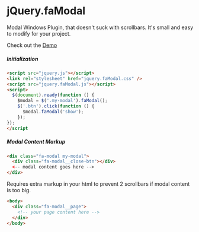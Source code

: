 jQuery.faModal
==============

Modal Windows Plugin, that doesn't suck with scrollbars. It's small and easy to modify for your project.

Check out the [Demo](https://dl.dropboxusercontent.com/u/18659172/code/jquery.famodal/demo/index.html)


##### Initialization
```html
<script src="jquery.js"></script>
<link rel="stylesheet" href="jquery.faModal.css" />
<script src="jquery.faModal.js"></script>
<script>
  $(document).ready(function () {
    $modal = $('.my-modal').faModal();
    $('.btn').click(function () {
      $modal.faModal('show');
    });
});
</script
```


##### Modal Content Markup
```html
<div class="fa-modal my-modal">
  <div class="fa-modal__close-btn"></div>
  <-- modal content goes here -->
</div>
```


Requires extra markup in your html to prevent 2 scrollbars if modal content is too big.
```html
<body>
  <div class="fa-modal__page">
    <!-- your page content here -->
  </div>
</body>
```
